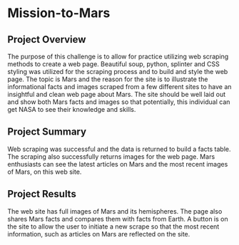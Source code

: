 # Mission-to-Mars

## Project Overview
The purpose of this challenge is to allow for practice utilizing web scraping methods to create a web page. Beautiful soup, python, splinter and CSS styling was utilized for the scraping process and to build and style the web page.   The topic is Mars and the reason for the site is to illustrate the informational facts and images scraped from a few different sites to have an insightful and clean web page about Mars.  The site should be well laid out and show both Mars facts and images so that potentially, this individual can get NASA to see their knowledge and skills.  

## Project Summary
Web scraping was successful and the data is returned to build a facts table.  The scraping also successfully returns images for the web page. Mars enthusiasts can see the latest articles on Mars and the most recent images of Mars, on this web site.  

## Project Results 
The web site has full images of Mars and its hemispheres.  The page also shares Mars facts and compares them with facts from Earth.  A button is on the site to allow the user to initiate a new scrape so that the most recent information, such as articles on Mars are reflected on the site.  
